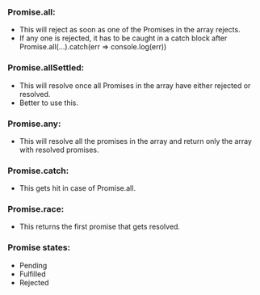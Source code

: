 ### Promise.all:
- This will reject as soon as one of the Promises in the array rejects.
- If any one is rejected, it has to be caught in a catch block after Promise.all(...).catch(err => console.log(err))

### Promise.allSettled:
- This will resolve once all Promises in the array have either rejected or resolved.
- Better to use this.

### Promise.any:
- This will resolve all the promises in the array and return only the array with resolved promises.

### Promise.catch:
- This gets hit in case of Promise.all.

### Promise.race:
- This returns the first promise that gets resolved.

### Promise states:
- Pending
- Fulfilled
- Rejected